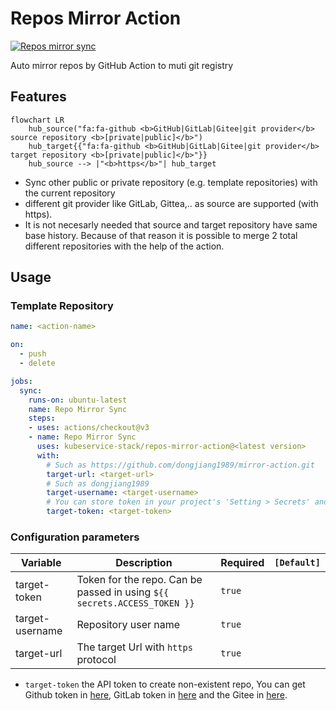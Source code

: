 # Repos Mirror Action
[![Repos mirror sync](https://github.com/kubeservice-stack/repos-mirror-action/actions/workflows/repos-mirror.yml/badge.svg)](https://github.com/kubeservice-stack/repos-mirror-action/actions/workflows/repos-mirror.yml)

Auto mirror repos by GitHub Action to muti git registry

## Features

```mermaid
flowchart LR
    hub_source("fa:fa-github <b>GitHub|GitLab|Gitee|git provider</b> source repository <b>[private|public]</b>")
    hub_target{{"fa:fa-github <b>GitHub|GitLab|Gitee|git provider</b> target repository <b>[private|public]</b>"}}
    hub_source --> |"<b>https</b>"| hub_target
```

* Sync other public or private repository (e.g. template repositories) with the current repository
* different git provider like GitLab, Gittea,.. as source are supported (with https).
* It is not necesarly needed that source and target repository have same base history.
  Because of that reason it is possible to merge 2 total different repositories with the help of the action.

## Usage

### Template Repository
```yaml
name: <action-name>

on: 
  - push
  - delete

jobs:
  sync:
    runs-on: ubuntu-latest
    name: Repo Mirror Sync
    steps:
    - uses: actions/checkout@v3
    - name: Repo Mirror Sync
      uses: kubeservice-stack/repos-mirror-action@<latest version>
      with:
        # Such as https://github.com/dongjiang1989/mirror-action.git
        target-url: <target-url>
        # Such as dongjiang1989
        target-username: <target-username>
        # You can store token in your project's 'Setting > Secrets' and reference the name here. Such as ${{ secrets.ACCESS_TOKEN }}
        target-token: <target-token>
```

### Configuration parameters

| Variable | Description | Required | `[Default]` |
|----|----|----|----|
| target-token | Token for the repo. Can be passed in using `${{ secrets.ACCESS_TOKEN }}` | `true` |  |
| target-username | Repository user name | `true` | |
| target-url | The target Url with `https` protocol | `true` |  |

* `target-token` the API token to create non-existent repo, You can get Github token in [here](https://github.com/settings/tokens), GitLab token in [here](https://gitlab.com/-/profile/personal_access_tokens) and the Gitee in [here](https://gitee.com/profile/personal_access_tokens).

